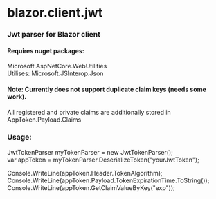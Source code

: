 # blazor.client.jwt
### Jwt parser for Blazor client    
#### Requires nuget packages:
Microsoft.AspNetCore.WebUtilities    
Utilises: Microsoft.JSInterop.Json    
    
#### Note: Currently does not support duplicate claim keys (needs some work).
All registered and private claims are additionally stored in AppToken.Payload.Claims
    
### Usage:    
JwtTokenParser myTokenParser = new JwtTokenParser();    
var appToken = myTokenParser.DeserializeToken("yourJwtToken");    
    
    
Console.WriteLine(appToken.Header.TokenAlgorithm);    
Console.WriteLine(appToken.Payload.TokenExpirationTime.ToString());
Console.WriteLine(appToken.GetClaimValueByKey("exp"));

